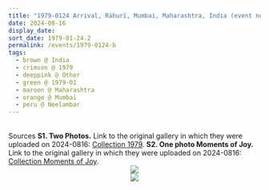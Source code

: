 ```yaml
---
title: "1979-0124 Arrival, Rāhurī, Mumbai, Maharashtra, India (event not sure)"
date: 2024-08-16
display_date: 
sort_date: 1979-01-24.2
permalink: /events/1979-0124-b
tags:
  - brown @ India
  - crimson @ 1979
  - deeppink @ Other
  - green @ 1979-01
  - maroon @ Maharashtra
  - orange @ Mumbai
  - peru @ Neelambar
---
```


<br>

<wave-list>
  <list-title color="DarkSeaGreen" width="40">Sources</list-title>
  <list-item color="BlanchedAlmond" width="280"><b>S1. Two Photos.</b> Link to the original gallery in which they were uploaded on 2024-0816: <a href="https://eternalmoments.smugmug.com/Collections/Patricia-Proenza-Collection/1979/">Collection 1979</a>.</list-item>
  <list-item color="BlanchedAlmond" width="280"><b>S2. One photo Moments of Joy.</b> Link to the original gallery in which they were uploaded on 2024-0816: <a href="https://eternalmoments.smugmug.com/Collections/Patricia-Proenza-Collection/Moments-of-Joy/">Collection Moments of Joy</a>.</list-item>  
</wave-list>

<div style="text-align: center"><img src="https://pub-bcc3cbe9b1e94ba1ac28915f7a3900fa.r2.dev/1979-0124-b_Arrival_Rahuri_Mumbai_Maharashtra_India_(event_not_sure)_02_(Photo_credit_Patricia_Proenza).jpg" /></div>

<div style="text-align: center"><img src="https://pub-bcc3cbe9b1e94ba1ac28915f7a3900fa.r2.dev/1979-0124-b_Arrival_Rahuri_Mumbai_Maharashtra_India_(event_not_sure)_00_(Photo_credit_Patricia_Proenza).jpg" /></div>